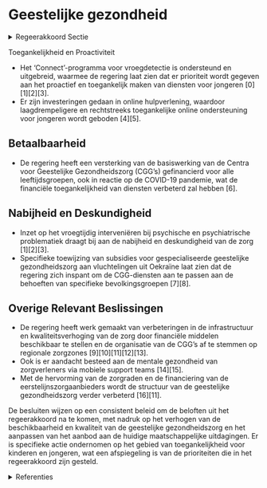 # Geestelijke gezondheid

<details>
        <summary>Regeerakkoord Sectie </summary>
        <p>1.2.3.3 Geestelijke gezondheid De versnippering in de geestelijke gezond-heidszorg is na de zesde staatshervorming zeker niet verminderd. De hervorming van de eerstelijnszorg maakt dat we ook binnen dit veld verder kunnen stroom-lijnen. Een kwalitatieve geestelijke gezond-heidszorg is toegankelijk, proactief, betaalbaar en nabij. Voor het psychisch welzijn van de bevolking verhogen we het aanbod in de geestelijke gezondheidszorg zodat we ook hier de wachtlijsten verder kunnen terugdringen en sneller tegemoet kunnen komen aan de zorgvraag, met prioriteit voor kinderen, jongeren en de perinatale geestelijke gezondheidszorg. Vlaanderen scoort slecht op vlak van suïcide. We starten onmiddellijk met de evaluatie van het huidige Actieplan Suïcidepreventie met het oog op het opstellen van een Derde Vlaams Actieplan Suïcidepreventie waarvoor we de internationale tendens ‘Zero Suicide’ als doelstelling nemen. We maken werk van een kwalitatief preventiebeleid binnen geestelijke gezond-heid met bijzondere aandacht voor kinderen, jongeren en ouderen. Daarbij onderzoeken we de mogelijkheid om een gericht preventiebeleid met outputmeting te voeren. Op basis van wetenschappelijk onderzoek ontwikkelen we een methodiek voor de introductie van stressbeheersing vanaf de kleuterklas. Preventie van GGZ- problemen is ook Health in All Policies. We gaan na hoe we maatregelen kunnen nemen om op verschillende levensdomeinen (werk, onderwijs, …) in te grijpen met het oog op het voorkomen van psychische problematiek. Voor zover nodig wordt dit afgestemd op een IMC. Ook m-health en onlinehulp bouwen we verder uit, zoals de tweedelijns-chatfunctie bij de centra voor geestelijke gezondheids-zorg (CGG’s). We zetten in op destigmatise-ring van geestelijke gezondheidsproblemen en op drempelverlaging om ondersteuning te zoeken. We rollen eerste hulp bij psychi-sche problemen verder uit waardoor meer mensen psychische problemen kunnen herkennen en weten hoe en waar ze voor die persoon hulp kunnen vinden. We onderzoeken nieuwe laagdrempelige en huiselijke opvangvormen voor kinderen en volwassenen met een dubbeldiagnose. We voeren het decreet over de organisatie en ondersteuning van het geestelijke gezondheidsaanbod uit en brengen over-tollige structuren/overlegorganen in kaart om verder te verminderen. Aangezien de federale overheid nog een belangrijk bevoegdheidspakket heeft op vlak van geestelijke gezondheidszorg, gaan we met hen in dialoog om het aanbod op elkaar af te stemmen, toegankelijk en betaalbaar te maken en de financiering volgens de bevoegdheden af te bakenen. De eerstelijnspsychologische functie, waarbij de huisarts het eerste aanspreek-punt is, is belangrijk voor Vlaanderen omdat mensen op die manier snel en laagdrempelig ondersteuning kunnen krijgen binnen de basiszorg. We dringen bij de federale over-heid aan op een uitbreiding van de terug-betaling van psychologische zorg naar minderjarigen en personen boven 65 jaar. Zo verlagen we de druk op de tweedelijnsvoor-zieningen zoals de CGG’s en wordt een beroep op het intensiever zorgaanbod zoveel als mogelijk vermeden en beschikbaar voor mensen die er echt nood aan hebben. We aligneren de werking van de CGG’s meer op de regionale zorgzones, waarbij we prioritair inzetten op jongeren en ouderen. We maken werk van een eerlijke verdeling van de middelen voor alle CGG-werkingsgebieden en alle burgers door het rechttrekken van historische tekorten via programmering. We maken werk van een betere monitoring van het aantal wachtenden binnen de CGG’s. Zo vermijden we een aanmeldingsstop bij deze centra. We rationaliseren de CGG’s en CAR’s tot één enkele soort organisatie. Om meer evidence based practices te ontwikkelen binnen de geestelijke gezond-heidszorg en tegelijk de cliënt/patiënt centraal te stellen, is het van belang te weten welke gebruiker met welke zorg-noden en -vragen op welk moment welke zorg bij de verschillende sectoren en voorzieningen heeft gekregen. Een betrouwbare en intersectorale registratie in de geestelijke gezondheidszorg moet daaraan tegemoet komen. We zetten bijkomende middelen in om de verslavingsproblematiek aan te pakken (tabak, drugs, alcohol, gokverslaving, gaming, enz.). Het huidige drugsbeleid gebaseerd op 3 pijlers (preventie, repressie en hulpverle-ning) zetten we verder. We besteden de nodige aandacht aan nazorg en zetten hier vooral in op online methodieken. We werken een bijkomend aanbod forensi-sche zorg uit voor geïnterneerden zowel tijdens als na detentie. We hebben aandacht voor een vlotte doorstroming van categorale naar reguliere zorg volgens het principe ‘regulier waar kan, forensisch waar nodig’. Hiertoe werken we nauw samen met de minister bevoegd voor justitie en met het federale niveau en dit om tot een integraal beleid te kunnen komen. </p>
        </details> 

Toegankelijkheid en Proactiviteit
- Het ‘Connect’-programma voor vroegdetectie is ondersteund en uitgebreid, waarmee de regering laat zien dat er prioriteit wordt gegeven aan het proactief en toegankelijk maken van diensten voor jongeren \[0\]\[1\]\[2\]\[3\].
- Er zijn investeringen gedaan in online hulpverlening, waardoor laagdrempeligere en rechtstreeks toegankelijke online ondersteuning voor jongeren wordt geboden \[4\]\[5\].

## Betaalbaarheid
- De regering heeft een versterking van de basiswerking van de Centra voor Geestelijke Gezondheidszorg (CGG’s) gefinancierd voor alle leeftijdsgroepen, ook in reactie op de COVID-19 pandemie, wat de financiële toegankelijkheid van diensten verbeterd zal hebben \[6\].

## Nabijheid en Deskundigheid
- Inzet op het vroegtijdig interveniëren bij psychische en psychiatrische problematiek draagt bij aan de nabijheid en deskundigheid van de zorg \[1\]\[2\]\[3\].
- Specifieke toewijzing van subsidies voor gespecialiseerde geestelijke gezondheidszorg aan vluchtelingen uit Oekraïne laat zien dat de regering zich inspant om de CGG-diensten aan te passen aan de behoeften van specifieke bevolkingsgroepen \[7\]\[8\].

## Overige Relevant Beslissingen
- De regering heeft werk gemaakt van verbeteringen in de infrastructuur en kwaliteitsverhoging van de zorg door financiële middelen beschikbaar te stellen en de organisatie van de CGG’s af te stemmen op regionale zorgzones \[9\]\[10\]\[11\]\[12\]\[13\].
- Ook is er aandacht besteed aan de mentale gezondheid van zorgverleners via mobiele support teams \[14\]\[15\].
- Met de hervorming van de zorgraden en de financiering van de eerstelijnszorgaanbieders wordt de structuur van de geestelijke gezondheidszorg verder verbeterd \[16\]\[11\].

De besluiten wijzen op een consistent beleid om de beloften uit het regeerakkoord na te komen, met nadruk op het verhogen van de beschikbaarheid en kwaliteit van de geestelijke gezondheidszorg en het aanpassen van het aanbod aan de huidige maatschappelijke uitdagingen. Er is specifieke actie ondernomen op het gebied van toegankelijkheid voor kinderen en jongeren, wat een afspiegeling is van de prioriteiten die in het regeerakkoord zijn gesteld.

<details>
        <summary> Referenties</summary>
        
**[\[0\]](https://beslissingenvlaamseregering.vlaanderen.be/?search=Uitvoering%20programma%20%27Vroegdetectie%20en%20-interventie%27%20in%20netwerken%20geestelijke%20gezondheid%20voor%20kinderen%20en%20jongeren%3A%20subsidieovereenkomsten%20en%20financiering%20bijkomend%20aanbod%20%20gespecialiseerde%20ambulante%20diagnostiek%20en%20behandeling%20in%20de%20Centra%20voor%20Geestelijke%20Gezondheidszorg&dateOption=select&startDate=2023-10-20T08%3A00%3A00Z&endDate=2023-10-20T08%3A00%3A00Z)** : **(2023-10-20)** Uitvoering programma 'Vroegdetectie en -interventie' in netwerken geestelijke gezondheid voor kinderen en jongeren: subsidieovereenkomsten en financiering bijkomend aanbod  gespecialiseerde ambulante diagnostiek en behandeling in de Centra voor Geestelijke Gezondheidszorg 

**[\[1\]](https://beslissingenvlaamseregering.vlaanderen.be/?search=Subsidie%20programma%20vroegdetectie%20en%20vroeginterventie&dateOption=select&startDate=2022-06-10T08%3A00%3A00Z&endDate=2022-06-10T08%3A00%3A00Z)** : **(2022-06-10)** Subsidie programma vroegdetectie en vroeginterventie 

**[\[2\]](https://beslissingenvlaamseregering.vlaanderen.be/?search=Subsidie%20programma%20%27Vroegdetectie%20en%20vroeginterventie%27%20in%20de%20netwerken%20geestelijke%20gezondheidszorg%20voor%20kinderen%20en%20jongeren&dateOption=select&startDate=2022-12-09T09%3A00%3A00Z&endDate=2022-12-09T09%3A00%3A00Z)** : **(2022-12-09)** Subsidie programma 'Vroegdetectie en vroeginterventie' in de netwerken geestelijke gezondheidszorg voor kinderen en jongeren 

**[\[3\]](https://beslissingenvlaamseregering.vlaanderen.be/?search=Subsidie%20vroegdetectie%20en%20-interventie%20in%20de%20netwerken%20geestelijke%20gezondheidszorg%20voor%20kinderen%20en%20jongeren&dateOption=select&startDate=2021-07-02T08%3A00%3A00Z&endDate=2021-07-02T08%3A00%3A00Z)** : **(2021-07-02)** Subsidie vroegdetectie en -interventie in de netwerken geestelijke gezondheidszorg voor kinderen en jongeren 

**[\[4\]](https://beslissingenvlaamseregering.vlaanderen.be/?search=Project%20online%20hulpverlening%20in%20de%20geestelijke%20gezondheidszorg&dateOption=select&startDate=2022-06-03T08%3A00%3A00Z&endDate=2022-06-03T08%3A00%3A00Z)** : **(2022-06-03)** Project online hulpverlening in de geestelijke gezondheidszorg 

**[\[5\]](https://beslissingenvlaamseregering.vlaanderen.be/?search=CGG%20Kempen%3A%20subsidie%20online%20hulpverlening%20in%20de%20geestelijke%20gezondheidszorg&dateOption=select&startDate=2021-07-02T08%3A00%3A00Z&endDate=2021-07-02T08%3A00%3A00Z)** : **(2021-07-02)** CGG Kempen: subsidie online hulpverlening in de geestelijke gezondheidszorg 

**[\[6\]](https://beslissingenvlaamseregering.vlaanderen.be/?search=Centra%20voor%20Geestelijke%20Gezondheidszorg%3A%20subsidie%20versterken%20basiswerking%20voor%20de%20leeftijdsdoelgroepen%20kinderen%20en%20jongeren%2C%20volwassenen%20en%20ouderen&dateOption=select&startDate=2020-12-18T09%3A00%3A00Z&endDate=2020-12-18T09%3A00%3A00Z)** : **(2020-12-18)** Centra voor Geestelijke Gezondheidszorg: subsidie versterken basiswerking voor de leeftijdsdoelgroepen kinderen en jongeren, volwassenen en ouderen 

**[\[7\]](https://beslissingenvlaamseregering.vlaanderen.be/?search=Aanbieden%20gespecialiseerde%20geestelijke%20gezondheidszorg%20aan%20vluchtelingen%20uit%20Oekra%C3%AFne%3A%20wijziging%20subsidiebesluit%20Centra%20voor%20Geestelijke%20Gezondheidszorg&dateOption=select&startDate=2023-03-17T09%3A00%3A00Z&endDate=2023-03-17T09%3A00%3A00Z)** : **(2023-03-17)** Aanbieden gespecialiseerde geestelijke gezondheidszorg aan vluchtelingen uit Oekraïne: wijziging subsidiebesluit Centra voor Geestelijke Gezondheidszorg 

**[\[8\]](https://beslissingenvlaamseregering.vlaanderen.be/?search=Centra%20voor%20Geestelijke%20Gezondheidszorg%3A%20subsidie%20voor%20het%20aanbieden%20van%20gespecialiseerde%20geestelijke%20gezondheidszorg%20aan%20vluchtelingen%20uit%20Oekra%C3%AFne&dateOption=select&startDate=2022-04-22T08%3A00%3A00Z&endDate=2022-04-22T08%3A00%3A00Z)** : **(2022-04-22)** Centra voor Geestelijke Gezondheidszorg: subsidie voor het aanbieden van gespecialiseerde geestelijke gezondheidszorg aan vluchtelingen uit Oekraïne 

**[\[9\]](https://beslissingenvlaamseregering.vlaanderen.be/?search=E%C3%A9n%20gemeenschappelijk%20overheidskader%20voor%20Centra%20voor%20ambulante%20revalidatie%20%28CAR%29%20en%20Centra%20voor%20geestelijke%20gezondheidszorg%20%28CGG%29%3A%20uitvoeringsbesluit&dateOption=select&startDate=2023-12-08T09%3A00%3A00Z&endDate=2023-12-08T09%3A00%3A00Z)** : **(2023-12-08)** Eén gemeenschappelijk overheidskader voor Centra voor ambulante revalidatie (CAR) en Centra voor geestelijke gezondheidszorg (CGG): uitvoeringsbesluit 

**[\[10\]](https://beslissingenvlaamseregering.vlaanderen.be/?search=Financiering%20functieclassificatie%20in%20centra%20voor%20geestelijke%20gezondheidszorg%3A%20wijzigingsbesluit&dateOption=select&startDate=2023-09-22T08%3A00%3A00Z&endDate=2023-09-22T08%3A00%3A00Z)** : **(2023-09-22)** Financiering functieclassificatie in centra voor geestelijke gezondheidszorg: wijzigingsbesluit 

**[\[11\]](https://beslissingenvlaamseregering.vlaanderen.be/?search=Organisatie%20eerstelijnszorg%20voor%20persoon%20met%20een%20zorg-%20en%20ondersteuningsnood&dateOption=select&startDate=2023-11-10T09%3A00%3A00Z&endDate=2023-11-10T09%3A00%3A00Z)** : **(2023-11-10)** Organisatie eerstelijnszorg voor persoon met een zorg- en ondersteuningsnood 

**[\[12\]](https://beslissingenvlaamseregering.vlaanderen.be/?search=Nieuw%20kader%20investeringssubsidi%C3%ABring%20revalidatieovereenkomsten&dateOption=select&startDate=2023-04-28T08%3A00%3A00Z&endDate=2023-04-28T08%3A00%3A00Z)** : **(2023-04-28)** Nieuw kader investeringssubsidiëring revalidatieovereenkomsten 

**[\[13\]](https://beslissingenvlaamseregering.vlaanderen.be/?search=Nieuw%20kader%20investeringssubsidi%C3%ABring%20psychosociale%20revalidatievoorzieningen%20voor%20volwassenen%2C%20kinderen%20en%20jongeren%20en%20verslavingszorgcentra&dateOption=select&startDate=2023-06-30T08%3A00%3A00Z&endDate=2023-06-30T08%3A00%3A00Z)** : **(2023-06-30)** Nieuw kader investeringssubsidiëring psychosociale revalidatievoorzieningen voor volwassenen, kinderen en jongeren en verslavingszorgcentra 

**[\[14\]](https://beslissingenvlaamseregering.vlaanderen.be/?search=Subsidies%20hulpprogramma%20geestelijke%20gezondheidszorg%20jeugdhulp%20en%20mobiele%20support&dateOption=select&startDate=2020-06-19T08%3A00%3A00Z&endDate=2020-06-19T08%3A00%3A00Z)** : **(2020-06-19)** Subsidies hulpprogramma geestelijke gezondheidszorg jeugdhulp en mobiele support 

**[\[15\]](https://beslissingenvlaamseregering.vlaanderen.be/?search=COVID-19%3A%20subsidie%20Centra%20Geestelijke%20Gezondheidszorg%20voor%20mobiele%20support%20teams%20aan%20medewerkers%20in%20zorg%20en%20welzijn&dateOption=select&startDate=2020-12-18T09%3A00%3A00Z&endDate=2020-12-18T09%3A00%3A00Z)** : **(2020-12-18)** COVID-19: subsidie Centra Geestelijke Gezondheidszorg voor mobiele support teams aan medewerkers in zorg en welzijn 

**[\[16\]](https://beslissingenvlaamseregering.vlaanderen.be/?search=Decreet%20over%20organisatie%20van%20eerstelijnszorg%20voor%20personen%20met%20een%20zorg-%20en%20ondersteuningsnood&dateOption=select&startDate=2023-05-12T08%3A00%3A00Z&endDate=2023-05-12T08%3A00%3A00Z)** : **(2023-05-12)** Decreet over organisatie van eerstelijnszorg voor personen met een zorg- en ondersteuningsnood 
        </details> 

